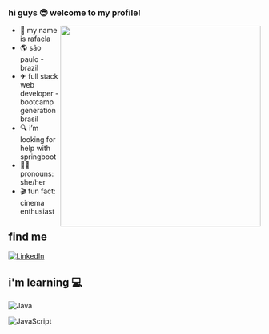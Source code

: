 ### hi guys 😎 welcome to my profile!

<img align="right" width="400px" img src="https://media.giphy.com/media/EdknuaSGx7H0Y/giphy.gif" />

- 📝 my name is rafaela
- 🌎 são paulo - brazil
- ✈ full stack web developer - bootcamp generation brasil
- 🔍 i’m looking for help with springboot
- 🙇‍♀️ pronouns: she/her
- 🎬 fun fact: cinema enthusiast

 ## find me
<a href="https://www.linkedin.com/in/rafaelamachado-camara//"><img src="https://img.shields.io/badge/LinkedIn-%230077B5.svg?&style=flat-square&logo=linkedin&logoColor=white" alt="LinkedIn"></a>

 ## i'm learning 💻
![Java](https://camo.githubusercontent.com/e17e119d8c9bb34ac9710be65d35d52a7e04cc260476760305525204df5f34b0/68747470733a2f2f696d672e736869656c64732e696f2f62616467652f2d4a6176612d3030373339363f7374796c653d666c61742d737175617265266c6f676f3d6a617661)

![JavaScript](https://camo.githubusercontent.com/cf1a0ef083a2372d7f66b4691d5d25bfd8c098f42871e8da90edb1f32ed187c4/68747470733a2f2f696d672e736869656c64732e696f2f62616467652f2d4a6176615363726970742d626c61636b3f7374796c653d666c61742d737175617265266c6f676f3d6a617661736372697074)
